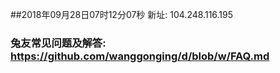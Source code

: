##2018年09月28日07时12分07秒 新址: 104.248.116.195
### 兔友常见问题及解答: https://github.com/wanggonging/d/blob/w/FAQ.md
